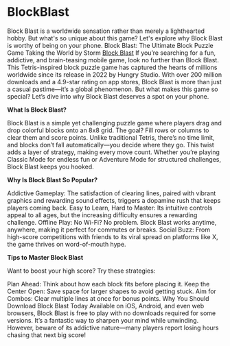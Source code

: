 # BlockBlast
Block Blast is a worldwide sensation rather than merely a lighthearted hobby. But what's so unique about this game? Let's explore why Block Blast is worthy of being on your phone.
Block Blast: The Ultimate Block Puzzle Game Taking the World by Storm <a href="https://blockblast-game.io/">Block Blast</a>
If you’re searching for a fun, addictive, and brain-teasing mobile game, look no further than Block Blast. This Tetris-inspired block puzzle game has captured the hearts of millions worldwide since its release in 2022 by Hungry Studio. With over 200 million downloads and a 4.9-star rating on app stores, Block Blast is more than just a casual pastime—it’s a global phenomenon. But what makes this game so special? Let’s dive into why Block Blast deserves a spot on your phone.

**What Is Block Blast?**

Block Blast is a simple yet challenging puzzle game where players drag and drop colorful blocks onto an 8x8 grid. The goal? Fill rows or columns to clear them and score points. Unlike traditional Tetris, there’s no time limit, and blocks don’t fall automatically—you decide where they go. This twist adds a layer of strategy, making every move count. Whether you’re playing Classic Mode for endless fun or Adventure Mode for structured challenges, Block Blast keeps you hooked.

**Why Is Block Blast So Popular?**

Addictive Gameplay: The satisfaction of clearing lines, paired with vibrant graphics and rewarding sound effects, triggers a dopamine rush that keeps players coming back.
Easy to Learn, Hard to Master: Its intuitive controls appeal to all ages, but the increasing difficulty ensures a rewarding challenge.
Offline Play: No Wi-Fi? No problem. Block Blast works anytime, anywhere, making it perfect for commutes or breaks.
Social Buzz: From high-score competitions with friends to its viral spread on platforms like X, the game thrives on word-of-mouth hype.

**Tips to Master Block Blast**

Want to boost your high score? Try these strategies:

Plan Ahead: Think about how each block fits before placing it.
Keep the Center Open: Save space for larger shapes to avoid getting stuck.
Aim for Combos: Clear multiple lines at once for bonus points.
Why You Should Download Block Blast Today
Available on iOS, Android, and even web browsers, Block Blast is free to play with no downloads required for some versions. It’s a fantastic way to sharpen your mind while unwinding. However, beware of its addictive nature—many players report losing hours chasing that next big score!
